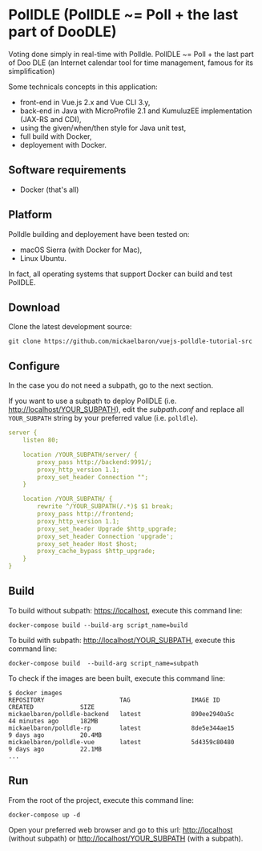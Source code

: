 # PollDLE (PollDLE ~= Poll + the last part of DooDLE)

Voting done simply in real-time with Polldle. PollDLE ~= Poll + the last part of Doo DLE (an Internet calendar tool for time management, famous for its simplification)

Some technicals concepts in this application:

* front-end in Vue.js 2.x and Vue CLI 3.y,
* back-end in Java with MicroProfile 2.1 and KumuluzEE implementation (JAX-RS and CDI),
* using the given/when/then style for Java unit test,
* full build with Docker,
* deployement with Docker.

## Software requirements

* Docker (that's all)

## Platform

Polldle building and deployement have been tested on:

* macOS Sierra (with Docker for Mac),
* Linux Ubuntu.

In fact, all operating systems that support Docker can build and test PollDLE.

## Download

Clone the latest development source:

```console
git clone https://github.com/mickaelbaron/vuejs-polldle-tutorial-src
```

## Configure

In the case you do not need a subpath, go to the next section.

If you want to use a subpath to deploy PollDLE (i.e. <http://localhost/YOUR_SUBPATH>), edit the *subpath.conf* and replace all `YOUR_SUBPATH` string by your preferred value (i.e. `polldle`).

```yaml
server {
    listen 80;

    location /YOUR_SUBPATH/server/ {
        proxy_pass http://backend:9991/;
        proxy_http_version 1.1;
        proxy_set_header Connection "";
    }

    location /YOUR_SUBPATH/ {
        rewrite ^/YOUR_SUBPATH(/.*)$ $1 break;
        proxy_pass http://frontend;
        proxy_http_version 1.1;
        proxy_set_header Upgrade $http_upgrade;
        proxy_set_header Connection 'upgrade';
        proxy_set_header Host $host;
        proxy_cache_bypass $http_upgrade;
    }
}
```

## Build

To build without subpath: <https://localhost>, execute this command line:

```console
docker-compose build --build-arg script_name=build
```

To build with subpath: <http://localhost/YOUR_SUBPATH>, execute this command line:

```console
docker-compose build  --build-arg script_name=subpath
```

To check if the images are been built, execute this command line:

```console
$ docker images
REPOSITORY                     TAG                 IMAGE ID            CREATED             SIZE
mickaelbaron/polldle-backend   latest              890ee2940a5c        44 minutes ago      182MB
mickaelbaron/polldle-rp        latest              8de5e344ae15        9 days ago          20.4MB
mickaelbaron/polldle-vue       latest              5d4359c80480        9 days ago          22.1MB
...
```

## Run

From the root of the project, execute this command line:

```console
docker-compose up -d
```

Open your preferred web browser and go to this url: <http://localhost> (without subpath) or <http://localhost/YOUR_SUBPATH> (with a subpath).
